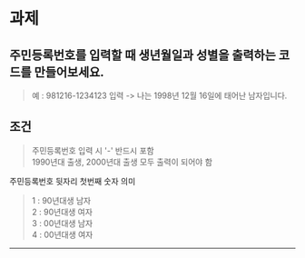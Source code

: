 # 과제

## 주민등록번호를 입력할 때 생년월일과 성별을 출력하는 코드를 만들어보세요.
> 예 : 981216-1234123 입력 -> 나는 1998년 12월 16일에 태어난 남자입니다.

## 조건
> 주민등록번호 입력 시 '-' 반드시 포함  
> 1990년대 출생, 2000년대 출생 모두 출력이 되어야 함  

주민등록번호 뒷자리 첫번째 숫자 의미   
> 1 : 90년대생 남자  
> 2 : 90년대생 여자  
> 3 : 00년대생 남자  
> 4 : 00년대생 여자  

--------------------------------------------------
